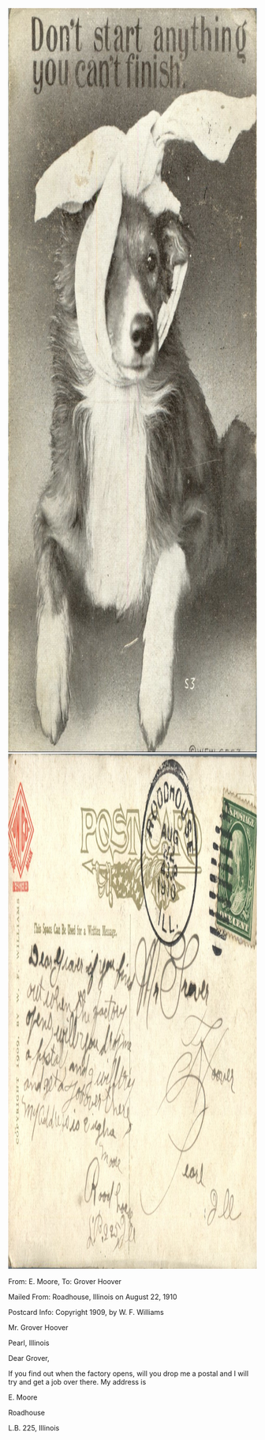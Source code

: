 <html><body><a href="/wp-content/uploads/2014/06/postcard-2014-20140602_18382839_0456.jpg"><img class="alignnone size-full wp-image-1073" src="/wp-content/uploads/2014/06/postcard-2014-20140602_18382839_0456.jpg" alt="postcard-2014-20140602_18382839_0456" width="1040" height="1504"></a> <a href="/wp-content/uploads/2014/06/postcard-2014-20140602_18364450_0453.jpg"><img class="alignnone size-full wp-image-1074" src="/wp-content/uploads/2014/06/postcard-2014-20140602_18364450_0453.jpg" alt="postcard-2014-20140602_18364450_0453" width="1527" height="1041"></a>



From: E. Moore, To: Grover Hoover

Mailed From: Roadhouse, Illinois on August 22, 1910

Postcard Info: Copyright 1909, by W. F. Williams



Mr. Grover Hoover

Pearl, Illinois



Dear Grover,

If you find out when the factory opens, will you drop me a postal and I will try and get a job over there. My address is

E. Moore

Roadhouse

L.B. 225, Illinois</body></html>